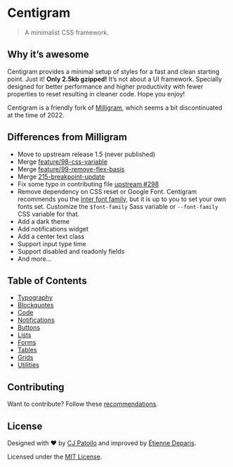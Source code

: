 # Centigram

> A minimalist CSS framework.

## Why it’s awesome

Centigram provides a minimal setup of styles for a fast and clean starting
point. Just it! **Only 2.5kb gzipped!** It’s not about a UI
framework. Specially designed for better performance and higher productivity
with fewer properties to reset resulting in cleaner code. Hope you enjoy!

Centigram is a friendly fork of [Milligram](https://milligram.io/), which
seems a bit discontinuated at the time of 2022.

## Differences from Milligram

- Move to upstream release 1.5 (never published)
- Merge [feature/98-css-variable](https://github.com/milligram/milligram/pull/262)
- Merge [feature/99-remove-flex-basis](https://github.com/milligram/milligram/pull/263)
- Merge [215-breakpoint-update](https://github.com/milligram/milligram/pull/265)
- Fix some typo in contributing file [upstream #298](https://github.com/milligram/milligram/pull/298)
- Remove dependency on CSS reset or Google Font. Centigram recommends you the
  [Inter font family](https://rsms.me/inter/), but it is up to you to set your
  own fonts set. Customize the `$font-family` Sass variable or `--font-family`
  CSS variable for that.
- Add a dark theme
- Add notifications widget
- Add a center text class
- Support input type time
- Support disabled and readonly fields
- And more…

## Table of Contents

- [Typography](https://milouse.github.io/centigram/demo.html#typography)
- [Blockquotes](https://milouse.github.io/centigram/demo.html#blockquotes)
- [Code](https://milouse.github.io/centigram/demo.html#code)
- [Notifications](https://milouse.github.io/centigram/demo.html#notifications)
- [Buttons](https://milouse.github.io/centigram/demo.html#buttons)
- [Lists](https://milouse.github.io/centigram/demo.html#lists)
- [Forms](https://milouse.github.io/centigram/demo.html#forms)
- [Tables](https://milouse.github.io/centigram/demo.html#tables)
- [Grids](https://milouse.github.io/centigram/demo.html#grids)
- [Utilities](https://milouse.github.io/centigram/demo.html#utilities)

## Contributing

Want to contribute? Follow these
[recommendations](https://github.com/milouse/centigram/contribute).

## License

Designed with ♥ by [CJ Patoilo](https://twitter.com/cjpatoilo) and improved by
[Étienne Deparis](https://etienne.depar.is).

Licensed under the [MIT License](./LICENSE).
